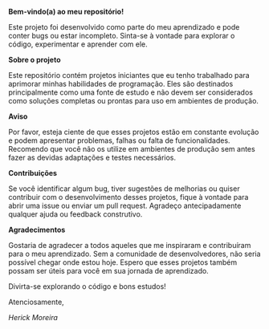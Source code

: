 **Bem-vindo(a) ao meu repositório!**

Este projeto foi desenvolvido como parte do meu aprendizado e pode conter bugs ou estar incompleto. Sinta-se à vontade para explorar o código, experimentar e aprender com ele.

**Sobre o projeto**

Este repositório contém projetos iniciantes que eu tenho trabalhado para aprimorar minhas habilidades de programação. Eles são destinados principalmente como uma fonte de estudo e não devem ser considerados como soluções completas ou prontas para uso em ambientes de produção.

**Aviso**

Por favor, esteja ciente de que esses projetos estão em constante evolução e podem apresentar problemas, falhas ou falta de funcionalidades. Recomendo que você não os utilize em ambientes de produção sem antes fazer as devidas adaptações e testes necessários.

**Contribuições**

Se você identificar algum bug, tiver sugestões de melhorias ou quiser contribuir com o desenvolvimento desses projetos, fique à vontade para abrir uma issue ou enviar um pull request. Agradeço antecipadamente qualquer ajuda ou feedback construtivo.

**Agradecimentos**

Gostaria de agradecer a todos aqueles que me inspiraram e contribuíram para o meu aprendizado. Sem a comunidade de desenvolvedores, não seria possível chegar onde estou hoje. Espero que esses projetos também possam ser úteis para você em sua jornada de aprendizado.

Divirta-se explorando o código e bons estudos!

Atenciosamente,

*Herick Moreira*
